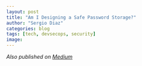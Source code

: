```yaml
---
layout: post
title: "Am I Designing a Safe Password Storage?"
author: "Sergio Diaz"
categories: blog
tags: [tech, devsecops, security]
image:
---
```


*Also published on [Medium](https://medium.com/@sergiodn/am-i-designing-a-safe-password-storage-3ac9691cd927)*
